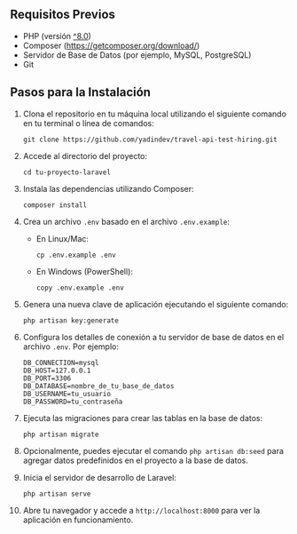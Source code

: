 ## Requisitos Previos

- PHP (versión [^8.0](https://www.php.net/downloads.php))
- Composer (https://getcomposer.org/download/)
- Servidor de Base de Datos (por ejemplo, MySQL, PostgreSQL)
- Git

## Pasos para la Instalación

1. Clona el repositorio en tu máquina local utilizando el siguiente comando en tu terminal o línea de comandos:

   ```
   git clone https://github.com/yadindev/travel-api-test-hiring.git
   ```

2. Accede al directorio del proyecto:

   ```
   cd tu-proyecto-laravel
   ```

3. Instala las dependencias utilizando Composer:

   ```
   composer install
   ```

4. Crea un archivo `.env` basado en el archivo `.env.example`:

   - En Linux/Mac:

     ```
     cp .env.example .env
     ```

   - En Windows (PowerShell):

     ```
     copy .env.example .env
     ```

5. Genera una nueva clave de aplicación ejecutando el siguiente comando:

   ```
   php artisan key:generate
   ```

6. Configura los detalles de conexión a tu servidor de base de datos en el archivo `.env`. Por ejemplo:

   ```
   DB_CONNECTION=mysql
   DB_HOST=127.0.0.1
   DB_PORT=3306
   DB_DATABASE=nombre_de_tu_base_de_datos
   DB_USERNAME=tu_usuario
   DB_PASSWORD=tu_contraseña
   ```

7. Ejecuta las migraciones para crear las tablas en la base de datos:

   ```
   php artisan migrate
   ```

8. Opcionalmente, puedes ejecutar el comando `php artisan db:seed` para agregar datos predefinidos en el proyecto a la base de datos.

9. Inicia el servidor de desarrollo de Laravel:

   ```
   php artisan serve
   ```

10. Abre tu navegador y accede a `http://localhost:8000` para ver la aplicación en funcionamiento.
